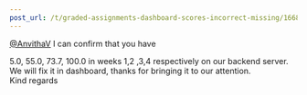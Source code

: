 ```yaml
---
post_url: /t/graded-assignments-dashboard-scores-incorrect-missing/166816/68
---
```

[@AnvithaV](/u/anvithav) I can confirm that you have

5.0, 55.0, 73.7, 100.0 in weeks 1,2 ,3,4 respectively on our backend server.  
We will fix it in dashboard, thanks for bringing it to our attention.  
Kind regards